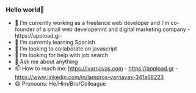 ### Hello world👋 

- 🔭 I’m currently working as a freelance web developer and I'm co-founder of a small web developemnt and digital marketing company -https://appload.gr-
- 🌱 I’m currently learning Spanish
- 👯 I’m looking to collaborate on javascript
- 🤔 I’m looking for help with job search
- 💬 Ask me about anything
- 📫 How to reach me: https://lvarnavas.com - https://appload.gr - https://www.linkedin.com/in/lampros-varnavas-341a68223
- 😄 Pronouns: He/Him/Bro/Colleague
